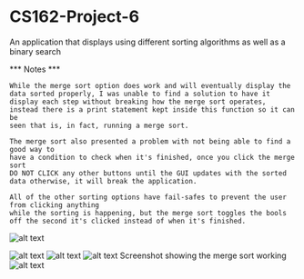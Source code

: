 # CS162-Project-6
An application that displays using different sorting algorithms as well as a binary search

*** Notes ***

    While the merge sort option does work and will eventually display the data sorted properly, I was unable to find a solution to have it
    display each step without breaking how the merge sort operates, instead there is a print statement kept inside this function so it can be
    seen that is, in fact, running a merge sort. 
    
    The merge sort also presented a problem with not being able to find a good way to 
    have a condition to check when it's finished, once you click the merge sort
    DO NOT CLICK any other buttons until the GUI updates with the sorted data otherwise, it will break the application.
    
    All of the other sorting options have fail-safes to prevent the user from clicking anything 
    while the sorting is happening, but the merge sort toggles the bools off the second it's clicked instead of when it's finished.

![alt text](https://github.com/YesTea2/CS162-Project-6/blob/main/Screenshots/Selection2.gif)

![alt text](https://github.com/YesTea2/CS162-Project-6/blob/main/Screenshots/shot2.png)
![alt text](https://github.com/YesTea2/CS162-Project-6/blob/main/Screenshots/shot3.png)
![alt text](https://github.com/YesTea2/CS162-Project-6/blob/main/Screenshots/shot4.png)
Screenshot showing the merge sort working
![alt text](https://github.com/YesTea2/CS162-Project-6/blob/main/Screenshots/shot5.png)
